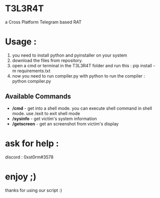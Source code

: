# T3L3R4T
  a Cross Platform Telegram based RAT

# Usage :
  1. you need to install python and pyinstaller on your system
  2. download the files from repository.
  3. open a cmd or terminal in the T3L3R4T folder and run this :  pip install -m requirements.txt
  4. now you need to run compiler.py with python to run the compiler : python compiler.py

## Available Commands
  * **/cmd** - get into a shell mode. you can execute shell command in shell mode. use /exit to exit shell mode
  * **/sysinfo** - get victim's system information
  * **/getscreen** - get an screenshot from victim's display

# ask for help :
  discord : 0xst0rm#3578

# enjoy ;)
  thanks for using our script :)
